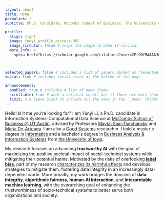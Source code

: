 ```yaml
---
layout: about
title: Home
permalink: /
subtitle: Ph.D. Candidate, McCombs School of Business, The University of Texas at Austin

profile:
  align: right
  image: Yunyi_profile_picture.JPG
  image_circular: false # crops the image to make it circular
  more_info: >
    <p><a href="https://scholar.google.com/citations?user=CFr9QYMAAAAJ&hl=en">Google Scholar</a></p>

    

selected_papers: false # includes a list of papers marked as "selected={true}"
social: true # includes social icons at the bottom of the page

announcements:
  enabled: true # includes a list of news items
  scrollable: true # adds a vertical scroll bar if there are more than 3 news items
  limit: 5 # leave blank to include all the news in the `_news` folder
---
```


Hello! Is it me you're looking for? I am Yunyi Li, a Ph.D. candidate in Information Systems-Computational Data Science at [McCombs School of Business @ UT Austin](https://www.mccombs.utexas.edu), advised by Professors [Maytal Saar-Tsechansky](https://maytals.com/) and [Maria De-Arteaga](https://mariadearteaga.com/). I am also a [Good Systems](https://bridgingbarriers.utexas.edu/good-systems) researcher. I hold a master's degree in [Informatics](https://cs.uiowa.edu/informatics) and a bachelor's degree in [Business Analysis & Information Systems](https://tippie.uiowa.edu/undergraduate/majors/business-analytics-major) from [the University of Iowa](https://uiowa.edu/about-iowa). 

My research focuses on advancing **trustworthy AI** with the goal of maximizing the positive societal impact of social-technical systems while mitigating their potential harms. Motivated by the risks of overlooking [**label bias**](https://www.ams.org/journals/notices/202408/noti2941/noti2941.html?adat=September%202024&trk=2941&pdfissue=202408&pdffile=rnoti-p1069.pdf&cat=none&type=.html), part of my research [characterizes its harmful effects](https://ojs.aaai.org/index.php/HCOMP/article/view/21994) and develops strategies to mitigate them, fostering data integrity in an increasingly data-dependent world. More broadly, my work bridges the domains of **data integrity**, **algorithmic fairness**, **human-AI interaction**, and **interpretable machine learning**, with the overarching goal of enhancing the trustworthiness of socio-technical systems to better serve both organizations and society.


